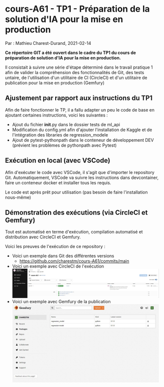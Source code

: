 # cours-A61 - TP1 - Préparation de la solution d'IA pour la mise en production
Par : Mathieu Charest-Durand, 2021-02-14

**Ce répertoire GIT a été ouvert dans le cadre du TP1 du cours de préparation de solution d'IA pour la mise en production.**

Il consistait à suivre une série d'étape déterminé dans le travail pratique 1 afin de valider la compréhension des fonctionnalités de Git, des tests untaire, de l'utilisation d'un utilitaire de CI (CircleCI) et d'un utilitaire de publication pour la mise en production (Gemfury)

## Ajustement par rapport aux instructions du TP1
Afin de faire fonctionner le TP, il a fallu adapter un peu le code de base en ajoutant certaines instructions, voici les suivantes : 
- Ajout du fichier __init__.py dans le dossier tests de ml_api
- Modification du config.yml afin d'ajouter l'installation de Kaggle et de l'intégration des libraries de regression_modele
- Ajout de pytest-pythonpath dans le conteneur de développement DEV (prévient les problèmes de pythonpath avec Pytest)

## Exécution en local (avec VSCode)
Afin d'exécuter le code avec VSCode, il s'agit que d'importer le repository Git. Automatiquement, VSCode va suivre les instructions dans devcontainer, faire un conteneur docker et installer tous les requis. 

Le code est après prêt pour utilisation (pas besoin de faire l'installation nous-même)

## Démonstration des exécutions (via CircleCI et Gemfury)
Tout est automatisé en terme d'exécution, compilation automatisé et distribution avec CircleCI et Gemfury.

Voici les preuves de l'exécution de ce repository : 
- Voici un exemple dans Git des différentes versions
    - https://github.com/charestm/cours-A61/commits/main
- Voici un exemple avec CircleCI de l'exécution
![Exemple avec CircleCI](images/Demo_CircleCI.jpg)
- Voici un exemple avec Gemfury de la publication
![Exemple avec GemFury](images/Demo_Gemfury.jpg)